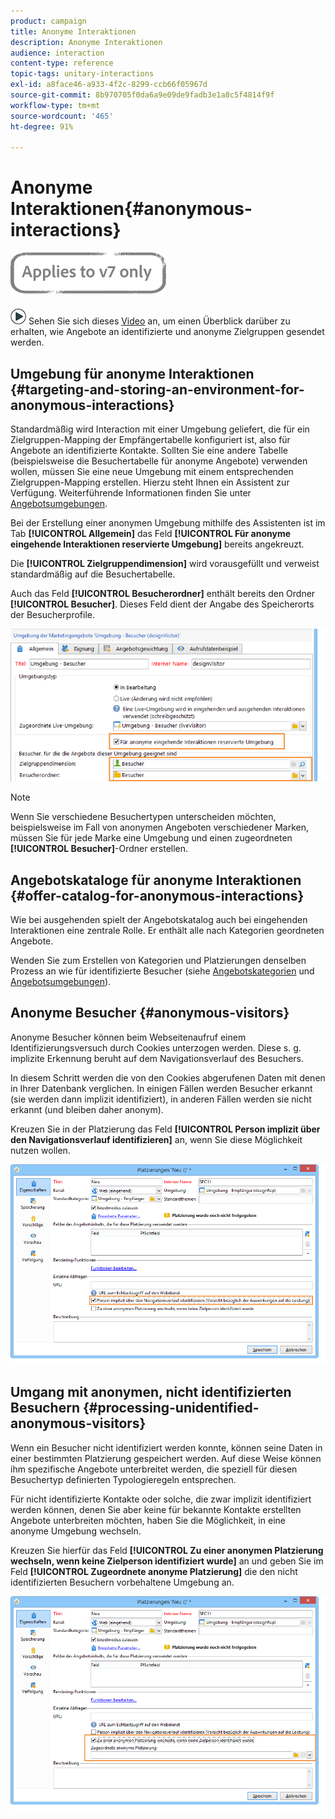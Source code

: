 ```yaml
---
product: campaign
title: Anonyme Interaktionen
description: Anonyme Interaktionen
audience: interaction
content-type: reference
topic-tags: unitary-interactions
exl-id: a8face46-a933-4f2c-8299-ccb66f05967d
source-git-commit: 8b970705f0da6a9e09de9fadb3e1a8c5f4814f9f
workflow-type: tm+mt
source-wordcount: '465'
ht-degree: 91%

---
```


# Anonyme Interaktionen{#anonymous-interactions}

![](../../assets/v7-only.svg)

![](assets/do-not-localize/how-to-video.png) Sehen Sie sich dieses [Video](https://helpx.adobe.com/campaign/classic/how-to/indetified-and-anonymous-interaction-in-acv6.html?playlist=/ccx/v1/collection/product/campaign/classic/segment/digital-marketers/explevel/intermediate/applaunch/get-started/collection.ccx.js&amp;ref=helpx.adobe.com) an, um einen Überblick darüber zu erhalten, wie Angebote an identifizierte und anonyme Zielgruppen gesendet werden.

## Umgebung für anonyme Interaktionen {#targeting-and-storing-an-environment-for-anonymous-interactions}

Standardmäßig wird Interaction mit einer Umgebung geliefert, die für ein Zielgruppen-Mapping der Empfängertabelle konfiguriert ist, also für Angebote an identifizierte Kontakte. Sollten Sie eine andere Tabelle (beispielsweise die Besuchertabelle für anonyme Angebote) verwenden wollen, müssen Sie eine neue Umgebung mit einem entsprechenden Zielgruppen-Mapping erstellen. Hierzu steht Ihnen ein Assistent zur Verfügung. Weiterführende Informationen finden Sie unter [Angebotsumgebungen](../../interaction/using/live-design-environments.md#creating-an-offer-environment).

Bei der Erstellung einer anonymen Umgebung mithilfe des Assistenten ist im Tab **[!UICONTROL Allgemein]** das Feld **[!UICONTROL Für anonyme eingehende Interaktionen reservierte Umgebung]** bereits angekreuzt.

Die **[!UICONTROL Zielgruppendimension]** wird vorausgefüllt und verweist standardmäßig auf die Besuchertabelle.

Auch das Feld **[!UICONTROL Besucherordner]** enthält bereits den Ordner **[!UICONTROL Besucher]**. Dieses Feld dient der Angabe des Speicherorts der Besucherprofile.

![](assets/anonymous_environment_option.png)

>[!NOTE]
>
>Wenn Sie verschiedene Besuchertypen unterscheiden möchten, beispielsweise im Fall von anonymen Angeboten verschiedener Marken, müssen Sie für jede Marke eine Umgebung und einen zugeordneten **[!UICONTROL Besucher]**-Ordner erstellen.

## Angebotskataloge für anonyme Interaktionen {#offer-catalog-for-anonymous-interactions}

Wie bei ausgehenden spielt der Angebotskatalog auch bei eingehenden Interaktionen eine zentrale Rolle. Er enthält alle nach Kategorien geordneten Angebote.

Wenden Sie zum Erstellen von Kategorien und Platzierungen denselben Prozess an wie für identifizierte Besucher (siehe [Angebotskategorien](../../interaction/using/creating-offer-categories.md) und [Angebotsumgebungen](../../interaction/using/live-design-environments.md#creating-an-offer-environment)).

## Anonyme Besucher {#anonymous-visitors}

Anonyme Besucher können beim Webseitenaufruf einem Identifizierungsversuch durch Cookies unterzogen werden. Diese s. g. implizite Erkennung beruht auf dem Navigationsverlauf des Besuchers.

In diesem Schritt werden die von den Cookies abgerufenen Daten mit denen in Ihrer Datenbank verglichen. In einigen Fällen werden Besucher erkannt (sie werden dann implizit identifiziert), in anderen Fällen werden sie nicht erkannt (und bleiben daher anonym).

Kreuzen Sie in der Platzierung das Feld **[!UICONTROL Person implizit über den Navigationsverlauf identifizieren]** an, wenn Sie diese Möglichkeit nutzen wollen.

![](assets/identification_anonymous_visitors.png)

## Umgang mit anonymen, nicht identifizierten Besuchern {#processing-unidentified-anonymous-visitors}

Wenn ein Besucher nicht identifiziert werden konnte, können seine Daten in einer bestimmten Platzierung gespeichert werden. Auf diese Weise können ihm spezifische Angebote unterbreitet werden, die speziell für diesen Besuchertyp definierten Typologieregeln entsprechen.

Für nicht identifizierte Kontakte oder solche, die zwar implizit identifiziert werden können, denen Sie aber keine für bekannte Kontakte erstellten Angebote unterbreiten möchten, haben Sie die Möglichkeit, in eine anonyme Umgebung wechseln.

Kreuzen Sie hierfür das Feld **[!UICONTROL Zu einer anonymen Platzierung wechseln, wenn keine Zielperson identifiziert wurde]** an und geben Sie im Feld **[!UICONTROL Zugeordnete anonyme Platzierung]** die den nicht identifizierten Besuchern vorbehaltene Umgebung an.

![](assets/anonymous_to_anonymous_environment.png)
